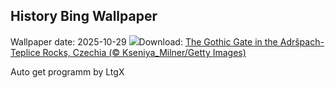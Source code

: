## History Bing Wallpaper
Wallpaper date: 2025-10-29
![](https://www.bing.com/th?id=OHR.TepliceRocks_EN-US4098225022_UHD.jpg&w=1000)Download: [The Gothic Gate in the Adršpach-Teplice Rocks, Czechia (© Kseniya_Milner/Getty Images)](https://www.bing.com/th?id=OHR.TepliceRocks_EN-US4098225022_UHD.jpg)

Auto get programm by LtgX
